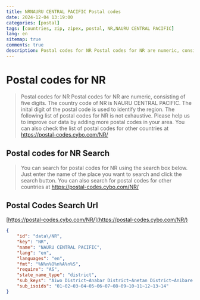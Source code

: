 ```yaml
---
title: NRNAURU CENTRAL PACIFIC Postal codes 
date: 2024-12-04 13:19:00
categories: [postal]
tags: [countries, zip, zipex, postal, NR,NAURU CENTRAL PACIFIC]
lang: en
sitemap: true
comments: true
description: Postal codes for NR Postal codes for NR are numeric, consisting of five digits. The country code of NR is NAURU CENTRAL PACIFIC. The inital digit of the postal code is used to identify the region. The following list of postal codes for NR is not exhaustive. Please help us to improve our data by adding more postal codes in your area. You can also check the list of postal codes for other countries at https://postal-codes.cybo.com/NR/
---
```


# Postal codes for NR
> Postal codes for NR Postal codes for NR are numeric, consisting of five digits. The country code of NR is NAURU CENTRAL PACIFIC. The inital digit of the postal code is used to identify the region. The following list of postal codes for NR is not exhaustive. Please help us to improve our data by adding more postal codes in your area. You can also check the list of postal codes for other countries at https://postal-codes.cybo.com/NR/

## Postal codes for NR Search 
> You can search for postal codes for NR using the search box below. Just enter the name of the place you want to search and click the search button. You can also search for postal codes for other countries at https://postal-codes.cybo.com/NR/

## Postal Codes Search Url

[https://postal-codes.cybo.com/NR/](https://postal-codes.cybo.com/NR/)
```json
{
    "id": "data\/NR",
    "key": "NR",
    "name": "NAURU CENTRAL PACIFIC",
    "lang": "en",
    "languages": "en",
    "fmt": "%N%n%O%n%A%n%S",
    "require": "AS",
    "state_name_type": "district",
    "sub_keys": "Aiwo District~Anabar District~Anetan District~Anibare District~Baiti District~Boe District~Buada District~Denigomodu District~Ewa District~Ijuw District~Meneng District~Nibok District~Uaboe District~Yaren District",
    "sub_isoids": "01~02~03~04~05~06~07~08~09~10~11~12~13~14"
}
```
